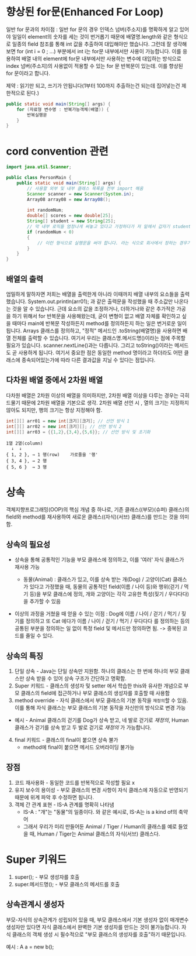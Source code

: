 # 향상된 for문(Enhanced For Loop)
일반 for 문과의 차이점 : 일반 for 문의 경우 인덱스 넘버(주소지)를 명확하게 알고 있어야 일일이 element의 숫자를 
세는 것이 번거롭기 때문에 배열명.length와 같은 형식으로 일종의 field 참조를 통해 int 값을 추출하여 대입해야만 했습니다.
그런데 잘 생각해보면 for (int i = 0 ; ...) 부분에서 int i는 for문 내부에서만 사용이 가능합니다.
이를 응용하여 배열 내의 element에 for문 내부에서만 사용하는 변수에 대입하는 방식으로 index 넘버(주소지)의 사용없이 적용할 수 있는
for 문 반복문이 있는데. 이를 향상된 for 문이라고 합니다.

제약 : 읽기만 되고, 쓰기가 안됩니다(1부터 100까지 추출하는건 되는데 집어넣는건 제한적으로 된다.)
```java
public static void main(String[] args) {
    for (자료형 변수명 : 반복가능객체(배열)) {
        반복실행문
    }
}
```

# cord convention 관련

```java
import java.util.Scanner;

public class PersonMain {
    public static void main(String[] args) {
        // 사용할 외부 및 내부 클래스 목록을 전부 import 해옴
        Scanner scanner = new Scanner(System.in);
        Array08 array08 = new Array08();
        
        int randomNum;
        double[] scores = new double[25];
        String[] student = new String[25];
        // 막 내부 로직들 엄청나게 써놓고 있다고 가정하다가 저 밑에서 갑자기 students가 튀어나왔다고 가정해보겠습니다.
        if (randomNum < 0)
        {
            // 이런 형식으로 실행문을 써야 합니다. 라는 식으로 회사에서 정하는 경우가 있음
        }
    }
}
```

## 배열의 출력
엄밀하게 말하자면 저희는 배열을 출력한게 아니라 이때까지 배열 내부의 요소들을 출력했습니다.
System.out.println(arr01); 과 같은 출력문을 작성했을 때 주소값만 나온다는 것을 알 수 있습니다. 
근데 요소의 값을 조정하거나, 더하거나와 같은 추가적은 가공을 하기 위해서 for 반복문을 사용해왔는데, 
굳이 변형이 없고 배열 자체를 확인하고 싶을 때마다 main에 반복문 작성하든지 method를 정의하든지 하는 일은 번거로운 일이 됩니다.
Arrays 클래스를 정의하고, "정적" 메서드인 .toString(배열명)을 사용하면 배열 전체를 출력할 수 있습니다.
여기서 우리는 클래스명.메서드명()이라는 점에 주목할 필요가 있습니다. scanner.nextLine()과는 다릅니다. 
그리고 toString()이라는 메서드도 곧 사용하게 됩니다. 여기서 중요한 점은 동일한 method 명이라고 하더라도 
어떤 클래스에 종속되어있는가에 따라 다른 결과값을 지닐 수 있다는 점입니다.

## 다차원 배열 중에서 2차원 배열
다차원 배열은 2차원 이상의 배열을 의미하지만, 2차원 배열 이상을 다루는 경우는 극히 드물기 때문에 2차원 배열을 기본으로 생각.
2차원 배열 선언 시 , 열의 크기는 지정하지 않아도 되지만, 행의 크기는 항상 지정해야 함.
```java
int[][] arr01 = new int[크기][크기]; // 선언 방식 1 
int[][] arr02 = new int[크기][]; // 선언 방식 2 
int[][] arr03 = {{1,2},{3,4},{5,6}}; // 선언 방식 및 초기화
```
    1열 2열(column)
      ↓  ↓
    { 1, 2 }, → 1 행(row)    가로줄을 '행'
    { 3, 4 }, → 2 행
    { 5, 6 }  → 3 행

# 상속
객체지향프로그래밍(OOP)의 핵심 개념 중 하나로, 기존 클래스((부모)(슈퍼) 클래스)의 field와 method를 재사용하여 새로운 클래스((자식)(서브) 클래스)를 만드는 것을 의미함.

## 상속의 필요성
- 상속을 통해 공통적인 기능을 부모 클래스에 정의하고, 이를 '여러' 자식 클래스가 재사용 가능

    - 동물(Animal) : 클래스가 있고, 이를 상속 받는 개(Dog) / 고양이(Cat) 클래스가 있다고 가정했을 때, 동물의 공통적인 
    field(이름 / 나이 등)와 행위(걷기 / 먹기 등)을 부모 클래스에 정의, 개와 고양이는 각각 고유한 특성(짖기 / 우다다다)을 추가할 수 있음
  
- 이상의 과정을 거쳤을 때 얻을 수 있는 이점 : Dog에 이름 / 나이 / 걷기 / 먹기 / 짖기를 정의하고 또 Cat 에다가 이름 / 나이 / 걷기 / 먹기 / 우다다다
를 정의하는 등의 공통된 부분을 정의하는 일 없이 특정 field 및 메서드만 정의하면 됨. -> 중복된 코드를 줄일 수 있다.

## 상속의 특징
1. 단일 상속 -  Java는 단일 상속만 지원함. 하나의 클래스는 한 번에 하나의 부모 클래스만 상속 받을 수 있어 상속 구조가 간단하고 명확함.
2. Super 키워드 - 클래스의 생성자 및 setter 에서 학습한 this와 유사한 개념으로 부모 클래스의 field에 접근하거나 부모 클래스의 생성자를 호출할 때 사용함
3. method override - 자식 클래스에서 부모 클래스의 기본 동작을 `재정의`할 수 있음. 이를 통해 자식 클래스는 부모 클래스의 기본 동작을 자신만의 방식으로 변경 가능
- 예시
      - Animal 클래스의 걷기를 Dog가 상속 받고, 네 발로 걷기로 _재정의_, Human 클래스가 걷기를 상속 받고 두 발로 걷기로 _재정의_ 가 가능합니다.
4. final 키워드 - 클래스의 final이 붙으면 상속 불가
    - method에 final이 붙으면 메서드 오버라이딩 불가능

## 장점
1. 코드 재사용화 - 동일한 코드를 반복적으로 작성할 필요 x
2. 유지 보수의 용이성 - 부모 클래스의 변경 사항이 자식 클래스에 자동으로 반영되기 때문에 위계 파악 후 수정하면 됩니다.
3. 객체 간 관계 표현 - IS-A 관계를 명확히 나타냄
    - IS-A : "개"는 "동물"의 일종이다. 와 같은 예시로, IS-A는 is a kind of의 축약어
    - 그래서 우리가 미리 만들어둔 Animal / Tiger / Human의 클래스를 예로 들었을 때, Human / Tiger는 Animal 클래스의 자식(서브) 클래스다.

# Super 키워드
1. super(); - 부모 생성자를 호출
2. super.메서드명(); - 부모 클래스의 메서드를 호출

## 상속관계시 생성자
부모-자식의 상속관계가 성립되어 있을 때,
부모 클래스에서 기본 생성자 없이 매개변수 생성자만 있다면
자식 클래스에서 완벽한 기본 생성자를 만드는 것이 불가능합니다. 자식 클래스의 객체 생성 시 필수적으로 "부모 클래스의 생성자를 호출"하기 때문입니다.

예시 :
    A a = new b();


